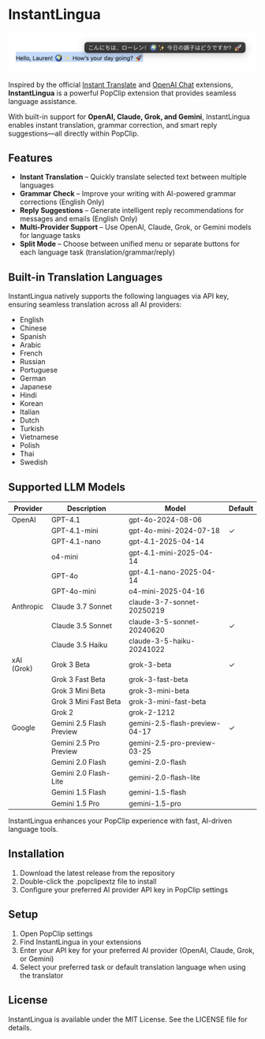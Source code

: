 # InstantLingua  

![](/InstantLingua.png)

Inspired by the official [Instant Translate](https://www.popclip.app/extensions/x/08hhdb) and [OpenAI Chat](https://www.popclip.app/extensions/x/48f32j) extensions, **InstantLingua** is a powerful PopClip extension that provides seamless language assistance.  

With built-in support for **OpenAI, Claude, Grok, and Gemini**, InstantLingua enables instant translation, grammar correction, and smart reply suggestions—all directly within PopClip.  

## Features

- **Instant Translation** – Quickly translate selected text between multiple languages  
- **Grammar Check** – Improve your writing with AI-powered grammar corrections (English Only)  
- **Reply Suggestions** – Generate intelligent reply recommendations for messages and emails (English Only)
- **Multi-Provider Support** – Use OpenAI, Claude, Grok, or Gemini models for language tasks  
- **Split Mode** – Choose between unified menu or separate buttons for each language task (translation/grammar/reply)

## Built-in Translation Languages  
InstantLingua natively supports the following languages via API key, ensuring seamless translation across all AI providers:

- English  
- Chinese  
- Spanish  
- Arabic  
- French  
- Russian  
- Portuguese  
- German  
- Japanese  
- Hindi  
- Korean  
- Italian  
- Dutch  
- Turkish  
- Vietnamese  
- Polish  
- Thai  
- Swedish  

## Supported LLM Models

| Provider | Description | Model | Default |
|----------|------------|-------|---------|
| OpenAI | GPT-4.1 | gpt-4o-2024-08-06 | |
| | GPT-4.1-mini | gpt-4o-mini-2024-07-18 | ✓ |
| | GPT-4.1-nano | gpt-4.1-2025-04-14 | |
| | o4-mini | gpt-4.1-mini-2025-04-14 | |
| | GPT-4o | gpt-4.1-nano-2025-04-14 | |
| | GPT-4o-mini | o4-mini-2025-04-16 | |
| Anthropic | Claude 3.7 Sonnet | claude-3-7-sonnet-20250219 | |
| | Claude 3.5 Sonnet | claude-3-5-sonnet-20240620 | ✓ |
| | Claude 3.5 Haiku | claude-3-5-haiku-20241022 | |
| xAI (Grok) | Grok 3 Beta | grok-3-beta | ✓ |
| | Grok 3 Fast Beta | grok-3-fast-beta | |
| | Grok 3 Mini Beta | grok-3-mini-beta | |
| | Grok 3 Mini Fast Beta | grok-3-mini-fast-beta | |
| | Grok 2 | grok-2-1212 | |
| Google | Gemini 2.5 Flash Preview | gemini-2.5-flash-preview-04-17 | ✓ |
| | Gemini 2.5 Pro Preview | gemini-2.5-pro-preview-03-25 | |
| | Gemini 2.0 Flash | gemini-2.0-flash | |
| | Gemini 2.0 Flash-Lite | gemini-2.0-flash-lite | |
| | Gemini 1.5 Flash | gemini-1.5-flash | |
| | Gemini 1.5 Pro | gemini-1.5-pro | |

InstantLingua enhances your PopClip experience with fast, AI-driven language tools.

## Installation

1. Download the latest release from the repository
2. Double-click the .popclipextz file to install
3. Configure your preferred AI provider API key in PopClip settings

## Setup

1. Open PopClip settings
2. Find InstantLingua in your extensions
3. Enter your API key for your preferred AI provider (OpenAI, Claude, Grok, or Gemini)
4. Select your preferred task or default translation language when using the translator

## License

InstantLingua is available under the MIT License. See the LICENSE file for details.